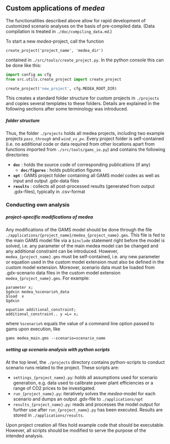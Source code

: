 ## Custom applications of _medea_
The functionalities described above allow for rapid development of customized scenario analyses on the basis of 
pre-compiled data. (Data compilation is treated in `./doc/compiling_data.md`.)

To start a new _medea_-project, call the function
```
create_project('project_name', 'medea_dir')
```
contained in `./src/tools/create_project.py`. In the python console this can be done like this:

```python
import config as cfg
from src.utils.create_project import create_project

create_project('new_project', cfg.MEDEA_ROOT_DIR)
```
This creates a standard folder structure for custom projects in `./projects` and copies several templates to these 
folders. 
Details are explained in the following sections after some terminology was introduced.

##### folder structure
Thus, the folder `./projects` holds all medea projects, including two example projects  _`pass_through`_ 
and _`wind_vs_pv`_. 
Every project folder is self-contained (i.e. no additional code or data required from other locations apart from 
functions imported from `./src/tools/gams_io.py`) and contains the following directories:
*   **`doc`** : holds the source code of corresponding publications (if any)
    * **`doc/figures`** : holds publication figures
* **`opt`** : GAMS project folder containing all GAMS model codes as well as input and output .gdx-data files
* **`results`** : collects all post-processed results (generated from output .gdx-files), typically in .csv-format

### Conducting own analysis
##### project-specific modifications of _medea_
Any modifications of the GAMS model should be done through the file 
`./applications/{project_name}/medea_{project_name}.gms`. This file is fed to the main GAMS model file via a `$include`
statement right before the model is solved, i.e. any parameter of the main medea model can be changed and any additional 
constraint can be introduced.
However, `medea_{project_name}.gms` must be self-contained, i.e. any new parameter or equation used in the custom 
model extension must also be defined in the custom model extension. Moreover, scenario data must be loaded from 
.gdx-scenario data files in the custom model extension `medea_{project_name}.gms`. For example:
```
parameter x; 
$gdxin medea_%scenario%_data
$load  x
$gdxin

equation additional_constraint;
additional_constraint.. y =L= x;
```
where `%scenario%` equals the value of a command line option passed to gams upon execution, like
```
gams medea_main.gms --scenario=scenario_name
```

##### setting up scenario analysis with python scripts
At the top level, the `./projects` directory contains python-scripts to conduct scenario runs related to the 
project. These scripts are:
*   `settings_{project_name}.py`: holds all assumptions used for scenario generation, e.g. data used to calibrate 
power plant efficiencies or a range of CO2 prices to be investigated.
*  `run_{project_name}.py`: iteratively solves the _medea_-model for each scenario and dumps an output .gdx-file to
`./applications/opt`   
*  `results_{project_name}.py`: reads and processes the model output for further use after `run_{project_name}.py` 
has been executed. Results are stored in `./applications/results`.

Upon project creation all files hold example code that should be executable.
However, all scripts should be modified to serve the purpose of the intended analysis.